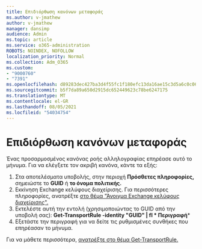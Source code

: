 ```yaml
---
title: Επιδιόρθωση κανόνων μεταφοράς
ms.author: v-jmathew
author: v-jmathew
manager: dansimp
audience: Admin
ms.topic: article
ms.service: o365-administration
ROBOTS: NOINDEX, NOFOLLOW
localization_priority: Normal
ms.collection: Adm_O365
ms.custom:
- "9000760"
- "7391"
ms.openlocfilehash: d89283dec427ba3d4f55fc1f180efc13da16ae15c3d5a6c0c06a696faa6df7f8
ms.sourcegitcommit: b5f7da89a650d2915dc652449623c78be6247175
ms.translationtype: MT
ms.contentlocale: el-GR
ms.lasthandoff: 08/05/2021
ms.locfileid: "54034754"
---
```

# <a name="fix-transport-rules"></a>Επιδιόρθωση κανόνων μεταφοράς

Ένας προσαρμοσμένος κανόνας ροής αλληλογραφίας επηρέασε αυτό το μήνυμα. Για να ελέγξετε τον ακριβή κανόνα, κάντε τα εξής:

1. Στα αποτελέσματα υποβολής, στην περιοχή **Πρόσθετες πληροφορίες,** σημειώστε το **GUID** ή **το όνομα πολιτικής.**
2. Εκκίνηση Exchange κελύφους διαχείρισης. Για περισσότερες πληροφορίες, ανατρέξτε [στο θέμα "Άνοιγμα Exchange κελύφους διαχείρισης".](https://go.microsoft.com/fwlink/?linkid=2101432)
3. Εκτελέστε αυτή την εντολή (χρησιμοποιώντας το GUID από την υποβολή σας):  **Get-TransportRule -identity "GUID" | fl * Περιγραφή***
4. Εξετάστε την περιγραφή για να δείτε τις ρυθμισμένες συνθήκες που επηρέασαν το μήνυμα.

Για να μάθετε περισσότερα, [ανατρέξτε στο θέμα Get-TransportRule.](https://go.microsoft.com/fwlink/?linkid=2101523)
